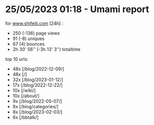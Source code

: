 # 25/05/2023 01:18 - Umami report
for www.shifeiti.com [24h] :

 - 250 (-136) page views
 - 91 (-8) uniques
 - 67 (4) bounces
 - 2h 30' 56'' (-3h 13' 3'') totaltime


top 10 urls:
 - 48x [/blog/2022-12-09/]
 - 48x [/]
 - 32x [/blog/2023-01-12/]
 - 17x [/blog/2022-12-22/]
 - 10x [/wiki/]
 - 10x [/about/]
 - 9x [/blog/2022-05-07/]
 - 8x [/blog/categories/]
 - 8x [/blog/2023-02-03/]
 - 6x [/bbtalk/]


